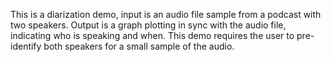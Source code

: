 This is a diarization demo, input is an audio file sample from a podcast with two speakers.
Output is a graph plotting in sync with the audio file, indicating who is speaking and when.
This demo requires the user to pre-identify both speakers for a small sample of the audio.
